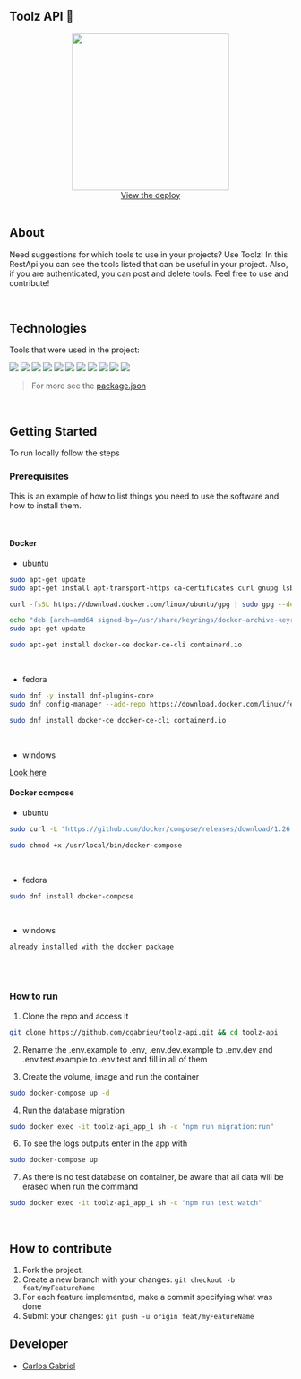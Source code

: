 ## Toolz API 🧰

<div align="center">
  <a href="https://toolz-api.herokuapp.com/tools">
    <img src="https://book.giflingua.com/images/origin/tols.gif" width="280px">
  </a>
    <br />
    <a href="https://toolz-api.herokuapp.com/tools">View the deploy</a>
    <br />
</div>

<br/>

## About

Need suggestions for which tools to use in your projects? Use Toolz! In this RestApi you can see the tools listed that can be useful in your project. Also, if you are authenticated, you can post and delete tools. Feel free to use and contribute!

<br/>

## Technologies

Tools that were used in the project:
<p>
  <img src='https://img.shields.io/badge/Node.js-000000?style=for-the-badge&logo=nodedotjs'>
  <img src='https://img.shields.io/badge/Express.js-000000?style=for-the-badge&logo=express'>
  <img src="https://img.shields.io/badge/Jest-000000?style=for-the-badge&logo=jest&logoColor=c03c14"/>
  <img src='https://img.shields.io/badge/PostgreSQL-000000?style=for-the-badge&logo=postgresql'>
  <img src='https://img.shields.io/badge/TypeORM-000000?style=for-the-badge&logo=TypeORM'>
  <img src='https://img.shields.io/badge/eslint-000000?style=for-the-badge&logo=eslint&logoColor=472fb9'>
  <img src='https://img.shields.io/badge/husky-000000?style=for-the-badge&logo=husky&logoColor=472fb9'>
  <img src='https://img.shields.io/badge/npm-000000?style=for-the-badge&logo=npm'>
  <img src='https://img.shields.io/badge/Docker-000000?style=for-the-badge&logo=docker'>
  <img src='https://img.shields.io/badge/Heroku-000000?style=for-the-badge&logo=heroku&logoColor=410093'>
  <img src='https://img.shields.io/badge/Swagger-000000?style=for-the-badge&logo=swagger'>
</p>

> For more see the [package.json](https://github.com/cgabrieu/toolz-api/blob/main/package.json)

<br/>

## Getting Started

To run locally follow the steps

### Prerequisites

This is an example of how to list things you need to use the software and how to install them.

<br/>

#### Docker
* ubuntu
```sh
sudo apt-get update
sudo apt-get install apt-transport-https ca-certificates curl gnupg lsb-release
```
```sh
curl -fsSL https://download.docker.com/linux/ubuntu/gpg | sudo gpg --dearmor -o /usr/share/keyrings/docker-archive-keyring.gpg
```
```sh
echo "deb [arch=amd64 signed-by=/usr/share/keyrings/docker-archive-keyring.gpg] https://download.docker.com/linux/ubuntu $(lsb_release -cs) stable" | sudo tee /etc/apt/sources.list.d/docker.list > /dev/null
sudo apt-get update
```
```sh
sudo apt-get install docker-ce docker-ce-cli containerd.io
```
<br>

* fedora
```sh
sudo dnf -y install dnf-plugins-core
sudo dnf config-manager --add-repo https://download.docker.com/linux/fedora/docker-ce.repo
```
```sh
sudo dnf install docker-ce docker-ce-cli containerd.io
```
<br>

* windows

<a href="https://docs.docker.com/desktop/windows/install/">Look here</a>


#### Docker compose
* ubuntu
```sh
sudo curl -L "https://github.com/docker/compose/releases/download/1.26.0/docker-compose-$(uname -s)-$(uname -m)" -o /usr/local/bin/docker-compose
```
```sh
sudo chmod +x /usr/local/bin/docker-compose
```
<br>

* fedora
```sh
sudo dnf install docker-compose
```
<br>

* windows
```
already installed with the docker package
```
<br>
<br>

### How to run

1. Clone the repo and access it
```sh
git clone https://github.com/cgabrieu/toolz-api.git && cd toolz-api
```

2. Rename the .env.example to .env, .env.dev.example to .env.dev and .env.test.example to .env.test and fill in all of them

3. Create the volume, image and run the container
```sh
sudo docker-compose up -d
```
4. Run the database migration
```sh
sudo docker exec -it toolz-api_app_1 sh -c "npm run migration:run"
```
6. To see the logs outputs enter in the app with
```sh
sudo docker-compose up
```

7. As there is no test database on container, be aware that all data will be erased when run the command
```sh
sudo docker exec -it toolz-api_app_1 sh -c "npm run test:watch"
```

<br>

## How to contribute
1. Fork the project.
2. Create a new branch with your changes: `git checkout -b feat/myFeatureName`
3. For each feature implemented, make a commit specifying what was done
4. Submit your changes: `git push -u origin feat/myFeatureName`

## Developer

* [Carlos Gabriel](https://github.com/cgabrieu)


